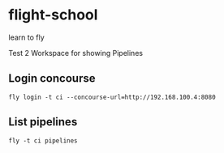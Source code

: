 # flight-school
learn to fly

Test 2
Workspace for showing Pipelines

## Login concourse

    fly login -t ci --concourse-url=http://192.168.100.4:8080

## List pipelines 

    fly -t ci pipelines
